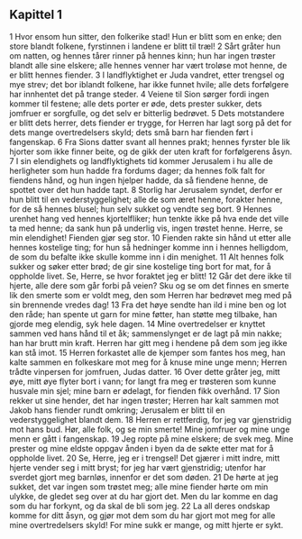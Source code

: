 ## Kapittel 1

1 Hvor ensom hun sitter, den folkerike stad! Hun er blitt som en enke; den store blandt folkene, fyrstinnen i landene er blitt til træl!
2 Sårt gråter hun om natten, og hennes tårer rinner på hennes kinn; hun har ingen trøster blandt alle sine elskere; alle hennes venner har vært troløse mot henne, de er blitt hennes fiender.
3 I landflyktighet er Juda vandret, etter trengsel og mye strev; det bor iblandt folkene, har ikke funnet hvile; alle dets forfølgere har innhentet det på trange steder.
4 Veiene til Sion sørger fordi ingen kommer til festene; alle dets porter er øde, dets prester sukker, dets jomfruer er sorgfulle, og det selv er bitterlig bedrøvet.
5 Dets motstandere er blitt dets herrer, dets fiender er trygge, for Herren har lagt sorg på det for dets mange overtredelsers skyld; dets små barn har fienden ført i fangenskap.
6 Fra Sions datter svant all hennes prakt; hennes fyrster ble lik hjorter som ikke finner beite, og de gikk der uten kraft for forfølgerens åsyn.
7 I sin elendighets og landflyktighets tid kommer Jerusalem i hu alle de herligheter som hun hadde fra fordums dager; da hennes folk falt for fiendens hånd, og hun ingen hjelper hadde, da så fiendene henne, de spottet over det hun hadde tapt.
8 Storlig har Jerusalem syndet, derfor er hun blitt til en vederstyggelighet; alle de som æret henne, forakter henne, for de så hennes blusel; hun selv sukket og vendte seg bort.
9 Hennes urenhet hang ved hennes kjortelfliker; hun tenkte ikke på hva ende det ville ta med henne; da sank hun på underlig vis, ingen trøstet henne. Herre, se min elendighet! Fienden gjør seg stor.
10 Fienden rakte sin hånd ut etter alle hennes kostelige ting; for hun så hedninger komme inn i hennes helligdom, de som du befalte ikke skulle komme inn i din menighet.
11 Alt hennes folk sukker og søker etter brød; de gir sine kostelige ting bort for mat, for å oppholde livet. Se, Herre, se hvor foraktet jeg er blitt!
12 Går det dere ikke til hjerte, alle dere som går forbi på veien? Sku og se om det finnes en smerte lik den smerte som er voldt meg, den som Herren har bedrøvet meg med på sin brennende vredes dag!
13 Fra det høye sendte han ild i mine ben og lot den råde; han spente ut garn for mine føtter, han støtte meg tilbake, han gjorde meg elendig, syk hele dagen.
14 Mine overtredelser er knyttet sammen ved hans hånd til et åk; sammenslynget er de lagt på min nakke; han har brutt min kraft. Herren har gitt meg i hendene på dem som jeg ikke kan stå imot.
15 Herren forkastet alle de kjemper som fantes hos meg, han kalte sammen en folkeskare mot meg for å knuse mine unge menn; Herren trådte vinpersen for jomfruen, Judas datter.
16 Over dette gråter jeg, mitt øye, mitt øye flyter bort i vann; for langt fra meg er trøsteren som kunne husvale min sjel; mine barn er ødelagt, for fienden fikk overhånd.
17 Sion rekker ut sine hender, det har ingen trøster; Herren har kalt sammen mot Jakob hans fiender rundt omkring; Jerusalem er blitt til en vederstyggelighet blandt dem.
18 Herren er rettferdig, for jeg var gjenstridig mot hans bud. Hør, alle folk, og se min smerte! Mine jomfruer og mine unge menn er gått i fangenskap.
19 Jeg ropte på mine elskere; de svek meg. Mine prester og mine eldste oppgav ånden i byen da de søkte etter mat for å oppholde livet.
20 Se, Herre, jeg er i trengsel! Det gjærer i mitt indre, mitt hjerte vender seg i mitt bryst; for jeg har vært gjenstridig; utenfor har sverdet gjort meg barnløs, innenfor er det som døden.
21 De hørte at jeg sukket, det var ingen som trøstet meg; alle mine fiender hørte om min ulykke, de gledet seg over at du har gjort det. Men du lar komme en dag som du har forkynt, og da skal de bli som jeg.
22 La all deres ondskap komme for ditt åsyn, og gjør mot dem som du har gjort mot meg for alle mine overtredelsers skyld! For mine sukk er mange, og mitt hjerte er sykt.
